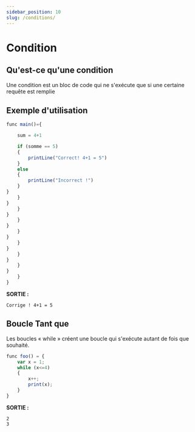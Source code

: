 ```yaml
---
sidebar_position: 10
slug: /conditions/
---
```


# Condition

## Qu'est-ce qu'une condition

Une condition est un bloc de code qui ne s'exécute que si une certaine requête est remplie

## Exemple d'utilisation

```jsx
func main()={

    sum = 4+1

    if (somme == 5)
    {
        printLine("Correct! 4+1 = 5")
    }
    else
    {
        printLine("Incorrect !")
    }
}
    }
}
    }
}
    }
}
    }
}
    }
}
    }
}
    }
}
    }
}
```

**SORTIE :**

`Corrige ! 4+1 = 5`

## Boucle Tant que

Les boucles « while » créent une boucle qui s'exécute autant de fois que souhaité.

```jsx
func foo() = {
    var x = 1;
    while (x<=4)
    {
        x++;
        print(x);
    }
}
```

**SORTIE :**

```
2
3
```
